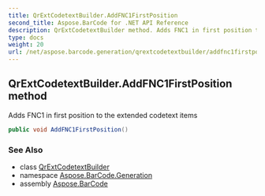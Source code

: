 ```yaml
---
title: QrExtCodetextBuilder.AddFNC1FirstPosition
second_title: Aspose.BarCode for .NET API Reference
description: QrExtCodetextBuilder method. Adds FNC1 in first position to the extended codetext items
type: docs
weight: 20
url: /net/aspose.barcode.generation/qrextcodetextbuilder/addfnc1firstposition/
---
```

## QrExtCodetextBuilder.AddFNC1FirstPosition method

Adds FNC1 in first position to the extended codetext items

```csharp
public void AddFNC1FirstPosition()
```

### See Also

* class [QrExtCodetextBuilder](../)
* namespace [Aspose.BarCode.Generation](../../qrextcodetextbuilder/)
* assembly [Aspose.BarCode](../../../)


